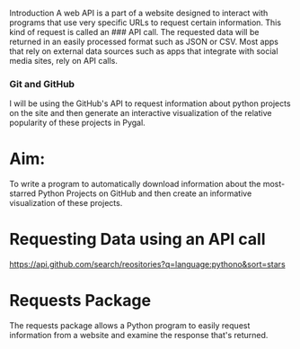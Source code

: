 Introduction
A web API is a part of a website designed to interact with programs that use very specific URLs to request certain information. This kind of request is called an ### API call.
The requested data will be returned in an easily processed format such as JSON or CSV. Most apps that rely on external data sources such as apps that integrate with social media sites, rely on API calls.


### Git and GitHub
I will be using the GitHub's API to request information about python projects on the site and then generate an interactive visualization of the relative popularity of these projects in Pygal.

# Aim:
To write a program to automatically download information about the most-starred Python Projects on GitHub and then create an informative visualization of these projects.

# Requesting Data using an API call
https://api.github.com/search/reositories?q=language:pythono&sort=stars

# Requests Package
The requests package allows a Python program to easily request information from a website and examine the response that's returned.